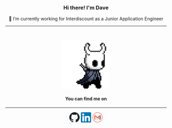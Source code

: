 <h3 align="center">Hi there! I'm Dave</h3>
<p align="center">🔭 I’m currently working for Interdiscount as a Junior Application Engineer</p>
<hr />
<br />

<p align="center"><img src="https://github.com/vonmuehlenen/vonmuehlenen/blob/master/assets/hollow-knight.gif"/></p>

<h4 align="center">You can find me on</h4>
<hr />
<p align="center">
  <a href="http://www.github.com/vonmuehlenen"><img src="https://github.com/vonmuehlenen/vonmuehlenen/blob/master/assets/github.png"/></a>
  <a href="https://ch.linkedin.com/in/david-von-m%C3%BChlenen-451537178"><img src="https://github.com/vonmuehlenen/vonmuehlenen/blob/master/assets/linkedin.png"/></a>
  <a href="mailto:david.vonmuehlenen@gmail.com"><img src="https://github.com/vonmuehlenen/vonmuehlenen/blob/master/assets/gmail.png"/></a>
</p>  
